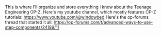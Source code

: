 This is where I'll organize and store everything I know about the Teenage Engineering OP-Z.
Here's my youtube channel, which mostly features OP-Z tutorials: https://www.youtube.com/@windowbed
Here's the op-forums thread that started it all: https://op-forums.com/t/advanced-ways-to-use-step-components/24199/11
